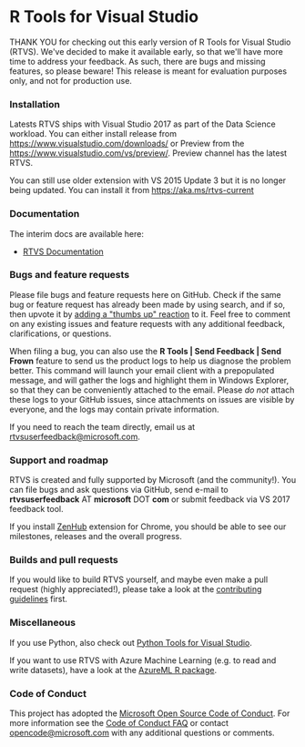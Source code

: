 # R Tools for Visual Studio

THANK YOU for checking out this early version of R Tools for Visual Studio (RTVS). We've decided to make it available
early, so that we'll have more time to address your feedback. As such, there are bugs and missing features, so please
beware! This release is meant for evaluation purposes only, and not for production use.

### Installation

Latests RTVS ships with Visual Studio 2017 as part of the Data Science workload.
You can either install release from https://www.visualstudio.com/downloads/ or
Preview from the https://www.visualstudio.com/vs/preview/. Preview channel has the latest RTVS.

You can still use older extension with VS 2015 Update 3 but it is no longer being updated. 
You can install it from https://aka.ms/rtvs-current

### Documentation

The interim docs are available here:
* [RTVS Documentation](http://microsoft.github.io/RTVS-docs/)

### Bugs and feature requests

Please file bugs and feature requests here on GitHub. Check if the same bug or feature request has already been
made by using search, and if so, then upvote it by
[adding a "thumbs up" reaction](https://github.com/blog/2119-add-reactions-to-pull-requests-issues-and-comments)
to it. Feel free to comment on any existing issues and feature requests with any additional feedback, clarifications,
or questions.

When filing a bug, you can also use the **R Tools | Send Feedback | Send Frown** feature to send us the product
logs to help us diagnose the problem better. This command will launch your email client with a prepopulated message,
and will gather the logs and highlight them in Windows Explorer, so that they can be conveniently attached to the
email. Please *do not* attach these logs to your GitHub issues, since attachments on issues are visible by everyone,
and the logs may contain private information.

If you need to reach the team directly, email us at rtvsuserfeedback@microsoft.com.

### Support and roadmap

RTVS is created and fully supported by Microsoft (and the community!). 
You can file bugs and ask questions via GitHub, send e-mail to **rtvsuserfeedback** AT **microsoft** DOT **com** or submit feedback via VS 2017 feedback tool.

If you install [ZenHub](https://github.com/marketplace/zenhub) extension for Chrome, 
you should be able to see our milestones, releases and the overall progress.

### Builds and pull requests

If you would like to build RTVS yourself, and maybe even make a pull request (highly appreciated!), please take
a look at the [contributing guidelines](CONTRIBUTING.md) first.

### Miscellaneous

If you use Python, also check out [Python Tools for Visual Studio](https://github.com/Microsoft/PTVS).

If you want to use RTVS with Azure Machine Learning (e.g. to read and write datasets), have a look at the
[AzureML R package](https://cran.r-project.org/web/packages/AzureML/index.html).

### Code of Conduct

This project has adopted the [Microsoft Open Source Code of Conduct](https://opensource.microsoft.com/codeofconduct/).
For more information see the [Code of Conduct FAQ](https://opensource.microsoft.com/codeofconduct/faq/) or contact
[opencode@microsoft.com](mailto:opencode@microsoft.com) with any additional questions or comments.

